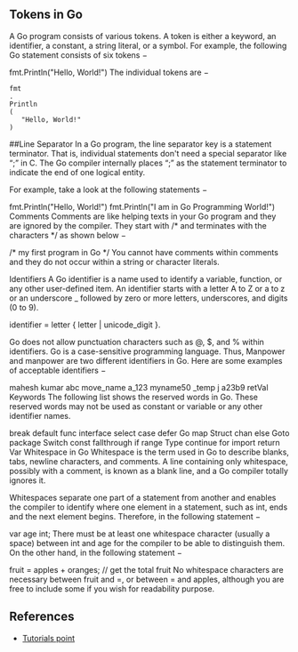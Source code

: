 ## Tokens in Go
A Go program consists of various tokens. A token is either a keyword, an identifier, a constant, a string literal, or a symbol. For example, the following Go statement consists of six tokens −

fmt.Println("Hello, World!")
The individual tokens are −
```
fmt
.
Println
(
   "Hello, World!"
)
```
##Line Separator
In a Go program, the line separator key is a statement terminator. That is, individual statements don't need a special separator like “;” in C. The Go compiler internally places “;” as the statement terminator to indicate the end of one logical entity.

For example, take a look at the following statements −

fmt.Println("Hello, World!")
fmt.Println("I am in Go Programming World!")
Comments
Comments are like helping texts in your Go program and they are ignored by the compiler. They start with /* and terminates with the characters */ as shown below −

/* my first program in Go */
You cannot have comments within comments and they do not occur within a string or character literals.

Identifiers
A Go identifier is a name used to identify a variable, function, or any other user-defined item. An identifier starts with a letter A to Z or a to z or an underscore _ followed by zero or more letters, underscores, and digits (0 to 9).

identifier = letter { letter | unicode_digit }.

Go does not allow punctuation characters such as @, $, and % within identifiers. Go is a case-sensitive programming language. Thus, Manpower and manpower are two different identifiers in Go. Here are some examples of acceptable identifiers −

mahesh      kumar   abc   move_name   a_123
myname50   _temp    j      a23b9      retVal
Keywords
The following list shows the reserved words in Go. These reserved words may not be used as constant or variable or any other identifier names.

break	default	func	interface	select
case	defer	Go	map	Struct
chan	else	Goto	package	Switch
const	fallthrough	if	range	Type
continue	for	import	return	Var
Whitespace in Go
Whitespace is the term used in Go to describe blanks, tabs, newline characters, and comments. A line containing only whitespace, possibly with a comment, is known as a blank line, and a Go compiler totally ignores it.

Whitespaces separate one part of a statement from another and enables the compiler to identify where one element in a statement, such as int, ends and the next element begins. Therefore, in the following statement −

var age int;
There must be at least one whitespace character (usually a space) between int and age for the compiler to be able to distinguish them. On the other hand, in the following statement −

fruit = apples + oranges;   // get the total fruit
No whitespace characters are necessary between fruit and =, or between = and apples, although you are free to include some if you wish for readability purpose.

## References
* [Tutorials point](https://www.tutorialspoint.com/go/go_basic_syntax.htm)